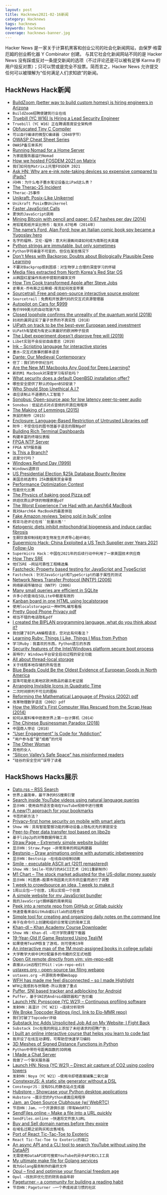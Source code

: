 ```yaml
---
layout: post
title: Hacknews2021-02-16新闻
category: Hacknews
tags: hacknews
keywords: hacknews
coverage: hacknews-banner.jpg
---
```


Hacker News 是一家关于计算机黑客和创业公司的社会化新闻网站，由保罗·格雷厄姆的创业孵化器 Y Combinator 创建。
与其它社会化新闻网站不同的是 Hacker News 没有踩或反对一条提交新闻的选项（不过评论还是可以被有足够 Karma 的用户投反对票）；只可以赞或是完全不投票。简而言之，Hacker News 允许提交任何可以被理解为“任何满足人们求知欲”的新闻。

## HackNews Hack新闻


- [BuildZoom (better way to build custom homes) is hiring engineers in Arizona](https://jobs.lever.co/buildzoom)
- `BuildZoom招聘使建筑行业在线`
- [Truebill (YC W16) Is Hiring a Lead Security Engineer](https://boards.greenhouse.io/truebill/jobs/4297986003)
- `Truebill（YC W16）正在聘请首席安全架构师`
- [Obfuscated Tiny C Compiler](https://bellard.org/otcc/)
- `可以自行编译的微型C编译器（2048字节）`
- [OWASP Cheat Sheet Series](https://cheatsheetseries.owasp.org/)
- `OWASP备忘单系列`
- [Running Nomad for a Home Server](https://mrkaran.dev/posts/home-server-nomad/)
- `为家庭服务器运行Nomad`
- [How we hosted FOSDEM 2021 on Matrix](https://matrix.org/blog/2021/02/15/how-we-hosted-fosdem-2021-on-matrix)
- `我们如何在Matrix上托管FOSDEM 2021`
- [Ask HN: Why are e-ink note-taking devices so expensive compared to iPads?](item?id=26143407)
- `问HN：为什么电子墨水笔记设备比iPad这么贵？`
- [The Therac-25 Incident](https://thedailywtf.com/articles/the-therac-25-incident)
- `Therac-25事件`
- [Unikraft: Posix-Like Unikernel](http://www.unikraft.org/)
- `Unikraft Posix像Unikernel`
- [Faster JavaScript Calls](https://v8.dev/blog/adaptor-frame)
- `更快的JavaScript调用`
- [Mining Bitcoin with pencil and paper: 0.67 hashes per day (2014)](http://www.righto.com/2014/09/mining-bitcoin-with-pencil-and-paper.html)
- `用铅笔和纸开采比特币：每天0.67哈希（2014年）`
- [The name’s Ford, Alan Ford: how an Italian comic book spy became a Yugoslav hero](https://www.calvertjournal.com/articles/show/12465/alan-ford-comic-books-yugoslavia)
- `名字的福特，艾伦·福特：意大利漫画间谍如何成为南斯拉夫英雄`
- [Python strings are immutable, but only sometimes](https://web.eecs.utk.edu/~azh/blog/pythonstringsaremutable.html)
- `Python字符串是不可变的，但仅在某些情况下`
- [Don't Mess with Backprop: Doubts about Biologically Plausible Deep Learning](https://blog.evjang.com/2021/02/backprop.html)
- `不要对Backprop感到困惑：对生物学上合理的深度学习的怀疑`
- [Media files extracted from North Korea's Red Star OS](https://github.com/BlackOtton/RedStar-Media)
- `从韩国红星操作系统中提取的媒体文件`
- [How Tim Cook transformed Apple after Steve Jobs](https://www.bloomberg.com/news/features/2021-02-09/this-is-how-tim-cook-transformed-apple-aapl-after-steve-jobs)
- `史蒂夫·乔布斯之后蒂姆·库克如何改变苹果`
- [Sourcetrail: Free and open-source interactive source explorer](https://github.com/CoatiSoftware/Sourcetrail)
- `Sourcetrail：免费和开放源代码的交互式资源管理器`
- [Autopilot on Cars for $999](http://comma.ai)
- `售价999美元的自动驾驶汽车`
- [Closed loophole confirms the unreality of the quantum world (2018)](https://www.quantamagazine.org/closed-loophole-confirms-the-unreality-of-the-quantum-world-20180725/)
- `封闭的漏洞证实了量子世界的不真实性（2018）`
- [UiPath on track to be the best-ever European seed investment](https://sifted.eu/articles/uipath-seed-investors/)
- `UiPath有望成为有史以来最好的欧洲种子投资`
- [The Libet experiment doesn't disprove free will (2019)](https://blogs.scientificamerican.com/observations/how-a-flawed-experiment-proved-that-free-will-doesnt-exist/)
- `Libet实验不会反驳自由意志（2019）`
- [Ink – Scripting language for interactive stories](https://www.inklestudios.com/ink/)
- `墨水–交互式故事的脚本语言`
- [Dante: Our Medieval Contemporary](https://hyperallergic.com/621011/dante-our-medieval-contemporary/)
- `但丁：我们的中世纪当代`
- [Are the New M1 Macbooks Any Good for Deep Learning?](https://www.betterdatascience.com/m1-deep-learning/)
- `新的M1 Macbook对深度学习有好处吗？`
- [What security does a default OpenBSD installation offer?](https://dataswamp.org/~solene/2021-02-14-openbsd-default-security.html)
- `哪些安全提供了默认的OpenBSD安装？`
- [Who Should Stop Unethical A.I.?](https://www.newyorker.com/tech/annals-of-technology/who-should-stop-unethical-ai)
- `谁应该制止不道德的人工智能？`
- [Sonobus: Open-source app for low latency peer-to-peer audio](https://sonobus.net/)
- `Sonobus：低延迟点对点音频的开源应用程序`
- [The Making of Lemmings (2015)](https://readonlymemory.vg/the-making-of-lemmings/)
- `旅鼠的制作（2015）`
- [Enclosure: Language-Based Restriction of Untrusted Libraries pdf](https://nebelwelt.net/files/21ASPLOS.pdf)
- `附件：不受信任的图书馆基于语言的限制pdf`
- [Building Rich Terminal Dashboards](https://www.willmcgugan.com/blog/tech/post/building-rich-terminal-dashboards/)
- `构建丰富的终端仪表板`
- [FPGA NTP Server](https://research.wand.net.nz/hardware/ntp.php)
- `FPGA NTP服务器`
- [Is This a Branch?](https://bartwronski.com/2021/01/18/is-this-a-branch/)
- `这是分行吗？`
- [Windows Refund Day (1999)](http://marc.merlins.org/linux/refundday/#:~:text=For%20those%20who%20hadn%27t,with%20the%20machine%20they%20bought)
- `Windows退款日`
- [US Presidential Election $25k Database Bounty Review](https://www.dolthub.com/blog/2021-02-15-election-bounty-review/)
- `美国总统选举$ 25k数据库赏金审查`
- [Performance Optimization Contest](https://easyperf.net/blog/2019/02/02/Performance-optimization-contest)
- `性能优化比赛`
- [The Physics of baking good Pizza pdf](https://arxiv.org/ftp/arxiv/papers/1806/1806.08790.pdf)
- `烘焙优质比萨饼的物理原理pdf`
- [The Worst Experience I've Had with an Aarch64 MacBook](https://christine.website/blog/apple-macbook-air-m1-review-2021-02-15)
- `我对Aarch64 MacBook的最差体验`
- [Fake Amazon reviews 'being sold in bulk' online](https://www.bbc.com/news/business-56069472)
- `假亚马逊评论在线``批量出售''`
- [Ketogenic diets inhibit mitochondrial biogenesis and induce cardiac fibrosis](https://www.nature.com/articles/s41392-020-00411-4)
- `生酮饮食抑制线粒体生物发生并诱导心脏纤维化`
- [Supermicro Hack: China Exploited a US Tech Supplier over Years 2021 Follow-Up](https://www.bloomberg.com/features/2021-supermicro/#)
- `Supermicro Hack：中国在2021年的后续行动中利用了一家美国技术供应商`
- [How They SRE](https://github.com/upgundecha/howtheysre)
- `他们SRE –网站可靠性工程精选集`
- [Fastcheck: Property based testing for JavaScript and TypeScript](https://dubzzz.github.io/fast-check.github.com/)
- `Fastcheck：针对JavaScript和TypeScript的基于属性的测试`
- [Network News Transfer Protocol (NNTP) (2006)](https://tools.ietf.org/html/rfc3977)
- `网络新闻传输协议（NNTP）（2006）`
- [Many small queries are efficient in SQLite](https://sqlite.org/np1queryprob.html)
- `许多小的查询在SQLite中都是有效的`
- [Kanban board in one HTML using localstorage](https://github.com/apankrat/nullboard)
- `使用localstorage以一种HTML编写看板`
- [Pretty Good Phone Privacy pdf](https://raghavan.usc.edu/papers/pgpp-arxiv20.pdf)
- `相当不错的电话隐私pdf`
- [I created the BIPLAN programming language, what do you think about it?](https://github.com/gioblu/BIPLAN)
- `我创建了BIPLAN编程语言，您对此有何看法？`
- [Learning Ruby: Things I Like, Things I Miss from Python](https://medium.com/workpath-thewaywework/learning-ruby-2-things-i-like-2-things-i-miss-from-python-6f60af8ed16c)
- `学习Ruby：我喜欢的东西，Python遗忘的东西`
- [Security features of the Intel/Windows platform secure boot process](https://igor-blue.github.io/2021/02/04/secure-boot.html)
- `英特尔/ Windows平台安全启动过程的安全功能`
- [All about thread-local storage](https://maskray.me/blog/2021-02-14-all-about-thread-local-storage)
- `关于线程本地存储的所有信息`
- [Blue Beads Could Be the Oldest Evidence of European Goods in North America](https://gizmodo.com/found-in-alaska-these-blue-beads-could-be-the-oldest-e-1846208780)
- `蓝珠可能是北美地区欧洲商品的最古老证据`
- [Arranging Invisible Icons in Quadratic Time](https://randomascii.wordpress.com/2021/02/16/arranging-invisible-icons-in-quadratic-time/)
- `二次时间排列不可见的图标`
- [Reforming the Mathematical Language of Physics (2002) pdf](http://worrydream.com/refs/Hestenes-ReformingTheMathematicalLanguageOfPhysics.pdf)
- `改革物理数学语言（2002）pdf`
- [How the World's First Computer Was Rescued from the Scrap Heap (2014)](https://www.wired.com/2014/11/eniac-unearthed/)
- `如何从废料堆中拯救世界上第一台计算机（2014）`
- [The Chinese Businessman Paradox (2018)](https://commoncog.com/blog/the-chinese-businessman-paradox/)
- `中国商人悖论（2018）`
- [“User Engagement” Is Code for “Addiction”](https://craigwritescode.medium.com/user-engagement-is-code-for-addiction-a2f50d36d7ac)
- `“用户参与度”是“成瘾”的代号`
- [The Other Woman](https://thepointmag.com/examined-life/the-other-woman/)
- `其他的女人`
- [“Silicon Valley’s Safe Space” has misinformed readers](https://reason.com/2021/02/15/what-the-new-york-times-hit-piece-on-slate-star-codex-says-about-media-gatekeeping/)
- `“硅谷的安全空间”误导了读者`


## HackShows Hacks展示

- [ Dato.rss – RSS Search](https://datorss.com)
- `世界上最简单，最干净的RSS搜索引擎`
- [ Search inside YouTube videos using natural language queries](https://github.com/haltakov/natural-language-youtube-search)
- `显示HN：使用自然语言查询在YouTube视频中进行搜索`
- [ A new(?) approach for your bookmarks](item?id=26122075)
- `书签的新方法？`
- [ Privacy-first home security on mobile with smart alerts](https://www.ai-cam.app/)
- `Show HN：具有智能警报功能的移动设备上隐私优先的家庭安全`
- [ Peer-to-Peer data transfer tool based on libp2p](https://github.com/dennis-tra/pcp)
- `基于libp2p的对等数据传输工具`
- [ Straw.Page – Extremely simple website builder](https://straw.page?)
- `显示HN：Straw.Page –非常简单的网站构建器`
- [ Bestsnip – Draw animations online with automatic inbetweening](https://bestsnip.com/animation/)
- `显示HN：Bestsnip –在线自动绘制动画`
- [ Smile - executable ASCII art (2011 remastered)](https://github.com/xyzzy/smile)
- `Show HN：Smile-可执行的ASCII艺术（2011重新制作）`
- [ M1 Chart – The stock market adjusted for the US-dollar money supply](https://m1chart.com/?ref=hn)
- `显示HN：M1图表–股票市场因美元货币供应量而进行了调整`
- [ 1 week to crowdsource an idea, 1 week to make it](http://oneweektomake.com)
- `1周以众包一个创意，1周以实现一个创意`
- [ A simple website for my JavaScript bundler](https://fjbundler.com/)
- `我的JavaScript捆绑器的简单网站`
- [ Peek into a remote repo from GitHub or Gitlab quickly](https://github.com/rahulunair/repo-peek)
- `快速查看来自GitHub或Gitlab的远程仓库`
- [ Simple tool for creating and organizing daily notes on the command line](https://github.com/dkaslovsky/textnote)
- `用于在命令行上创建和组织日常笔记的简单工具`
- [ Khan-dl – Khan Academy Course Downloader](https://github.com/rand-net/khan-dl)
- `Show HN：Khan-dl –可汗学院课程下载器`
- [ 19-Year-Old If Game Restored Using TeaVM](https://frequal.com/ifml)
- `如果使用TeaVM恢复了游戏，则可使用19年`
- [ An interactive map of the 1M most-assigned books in college syllabi](https://galaxy.opensyllabus.org/)
- `大学教学大纲中1M分配最多的书籍的交互式地图`
- [ Open Git remote directly from vim: vim-repo-edit](https://github.com/drzel/vim-repo-edit)
- `直接从vim远程打开Git：vim-repo-edit`
- [ ustaxes.org – open-source tax filing webapp](https://github.com/thegrims/UsTaxes)
- `ustaxes.org –开源税务申报Webapp`
- [ WFH has made me feel disconnected – so I made Highlight](https://www.highlight.app/)
- `WFH让我感到与世隔绝-所以我做了重点`
- [ Puffer, SNI based tracker and adblocking for Android](https://play.google.com/store/apps/details?id=com.parsed.securitywall&ah=LeKPVXdSrkn_Oo9gg1tXeBm1wcg&fbclid=IwAR2eOZq-nIKCTAMfl8Hk4_80s-qUlQC_goLQfx2O7hiy6T8ZqGLOmc4rN0g)
- `Puffer，基于SNI的Android跟踪器和广告拦截`
- [Launch HN: Pyroscope (YC W21) – Continuous profiling software](item?id=26143923)
- `发射HN：高温计（YC W21）–连续分析软件`
- [ We Broke Topcoder Ratings (incl. link to Elo-MMR repo)](https://codeforces.com/blog/entry/87848)
- `我们打破了Topcoder评级`
- [ Substack Inc Adds Unsolicited Job Ad on My Website; I Fight Back](https://github.com/TimDaub/substack-iframe-disclaimer/blob/main/README.md)
- `Substack Inc在我的网站上添加了未经请求的招聘广告；`
- [ I built an online interactive course that helps you learn to code fast](https://www.dart.rocks/)
- `我开设了在线互动课程，可帮助您快速学习编码`
- [ 3D Meshes of Signed Distance Functions in Python](https://github.com/fogleman/sdf)
- `Python中带符号距离函数的3D网格`
- [ I Made a Chat Server](https://github.com/ba9f11ecc3497d9993b933fdc2bd61e5/temporary.chat-playbook/blob/qa/OVERVIEW.md)
- `我做了一个聊天服务器`
- [Launch HN: Noya (YC W21) – Direct air capture of CO2 using cooling towers](item?id=26144432)
- `发射HN：Noya（YC W21）–使用冷却塔直接捕集二氧化碳`
- [ ConstexprJS: A static site generator without a DSL](https://github.com/fctorial/ConstexprJS)
- `ConstexprJS：没有DSL的静态站点生成器`
- [ Hubstore – Showcase your Python desktop applications](https://github.com/pyrustic/hubstore)
- `Hubstore –展示您的Python桌面应用程序`
- [ Jam, an Open Source Clubhouse (w/ WebRTC)](https://jam.systems)
- `节目HN：Jam，一个开源俱乐部（带有WebRTC）`
- [ SendFiles.online – Make a file into a URL quickly](https://sendfiles.online?lang=en)
- `SendFiles.online –快速将文件放入URL`
- [ Buy and Sell domain names before they expire](https://byebyedomain.com)
- `在域名过期之前购买和出售域名`
- [ Port of React Tic-Tac-Toe to Exoteric](https://github.com/c9fe/exoteric-tic-tac-toe)
- `React Tic-Tac-Toe to Exoteric的端口`
- [ An async API and a CLI tool to search YouTube without using the DataAPI](https://github.com/rahulunair/utube-search)
- `无需使用DataAPI即可搜索YouTube的异步API和CLI工具`
- [ My ultimate make file for Golang services](https://gist.github.com/thomaspoignant/5b72d579bd5f311904d973652180c705)
- `我为Golang服务制作的最终文件`
- [ Opul – find and optimise your financial freedom age](https://opul-ai.github.io/fire/)
- `Opul –找到并优化您的财务自由年龄`
- [ Pageturner – a community for building a reading habit](https://joinpageturner.com/?ref=hackernews)
- `节目HN：Pageturner –一个养成阅读习惯的社区`

